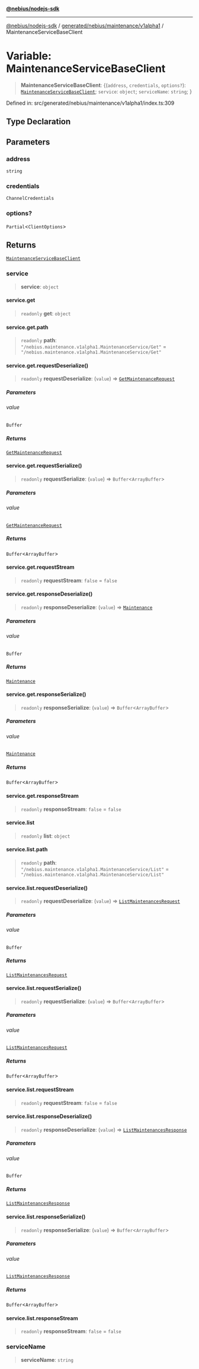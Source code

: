 [**@nebius/nodejs-sdk**](../../../../../README.md)

***

[@nebius/nodejs-sdk](../../../../../README.md) / [generated/nebius/maintenance/v1alpha1](../README.md) / MaintenanceServiceBaseClient

# Variable: MaintenanceServiceBaseClient

> **MaintenanceServiceBaseClient**: \{(`address`, `credentials`, `options?`): [`MaintenanceServiceBaseClient`](../interfaces/MaintenanceServiceBaseClient.md); `service`: `object`; `serviceName`: `string`; \}

Defined in: src/generated/nebius/maintenance/v1alpha1/index.ts:309

## Type Declaration

## Parameters

### address

`string`

### credentials

`ChannelCredentials`

### options?

`Partial`\<`ClientOptions`\>

## Returns

[`MaintenanceServiceBaseClient`](../interfaces/MaintenanceServiceBaseClient.md)

### service

> **service**: `object`

#### service.get

> `readonly` **get**: `object`

#### service.get.path

> `readonly` **path**: `"/nebius.maintenance.v1alpha1.MaintenanceService/Get"` = `"/nebius.maintenance.v1alpha1.MaintenanceService/Get"`

#### service.get.requestDeserialize()

> `readonly` **requestDeserialize**: (`value`) => [`GetMaintenanceRequest`](../interfaces/GetMaintenanceRequest.md)

##### Parameters

###### value

`Buffer`

##### Returns

[`GetMaintenanceRequest`](../interfaces/GetMaintenanceRequest.md)

#### service.get.requestSerialize()

> `readonly` **requestSerialize**: (`value`) => `Buffer`\<`ArrayBuffer`\>

##### Parameters

###### value

[`GetMaintenanceRequest`](../interfaces/GetMaintenanceRequest.md)

##### Returns

`Buffer`\<`ArrayBuffer`\>

#### service.get.requestStream

> `readonly` **requestStream**: `false` = `false`

#### service.get.responseDeserialize()

> `readonly` **responseDeserialize**: (`value`) => [`Maintenance`](../interfaces/Maintenance.md)

##### Parameters

###### value

`Buffer`

##### Returns

[`Maintenance`](../interfaces/Maintenance.md)

#### service.get.responseSerialize()

> `readonly` **responseSerialize**: (`value`) => `Buffer`\<`ArrayBuffer`\>

##### Parameters

###### value

[`Maintenance`](../interfaces/Maintenance.md)

##### Returns

`Buffer`\<`ArrayBuffer`\>

#### service.get.responseStream

> `readonly` **responseStream**: `false` = `false`

#### service.list

> `readonly` **list**: `object`

#### service.list.path

> `readonly` **path**: `"/nebius.maintenance.v1alpha1.MaintenanceService/List"` = `"/nebius.maintenance.v1alpha1.MaintenanceService/List"`

#### service.list.requestDeserialize()

> `readonly` **requestDeserialize**: (`value`) => [`ListMaintenancesRequest`](../interfaces/ListMaintenancesRequest.md)

##### Parameters

###### value

`Buffer`

##### Returns

[`ListMaintenancesRequest`](../interfaces/ListMaintenancesRequest.md)

#### service.list.requestSerialize()

> `readonly` **requestSerialize**: (`value`) => `Buffer`\<`ArrayBuffer`\>

##### Parameters

###### value

[`ListMaintenancesRequest`](../interfaces/ListMaintenancesRequest.md)

##### Returns

`Buffer`\<`ArrayBuffer`\>

#### service.list.requestStream

> `readonly` **requestStream**: `false` = `false`

#### service.list.responseDeserialize()

> `readonly` **responseDeserialize**: (`value`) => [`ListMaintenancesResponse`](../interfaces/ListMaintenancesResponse.md)

##### Parameters

###### value

`Buffer`

##### Returns

[`ListMaintenancesResponse`](../interfaces/ListMaintenancesResponse.md)

#### service.list.responseSerialize()

> `readonly` **responseSerialize**: (`value`) => `Buffer`\<`ArrayBuffer`\>

##### Parameters

###### value

[`ListMaintenancesResponse`](../interfaces/ListMaintenancesResponse.md)

##### Returns

`Buffer`\<`ArrayBuffer`\>

#### service.list.responseStream

> `readonly` **responseStream**: `false` = `false`

### serviceName

> **serviceName**: `string`
